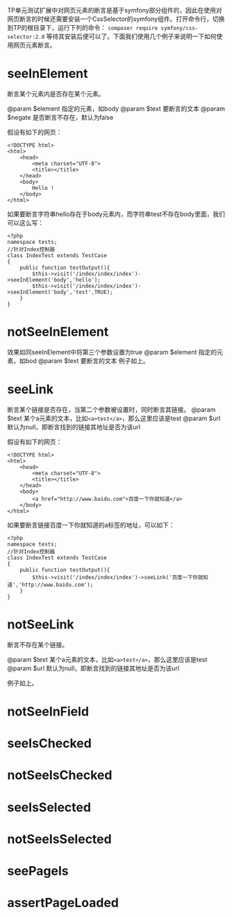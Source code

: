 TP单元测试扩展中对网页元素的断言是基于symfony部分组件的，因此在使用对网页断言的时候还需要安装一个CssSelector的symfony组件。打开命令行，切换到TP的根目录下，运行下列的命令：
`composer require symfony/css-selector:2.8`
等待其安装后便可以了。下面我们使用几个例子来说明一下如何使用网页元素断言。

# seeInElement
断言某个元素内是否存在某个元素。

@param $element 指定的元素，如body
@param $text 要断言的文本
@param $negate 是否断言不存在，默认为false

假设有如下的网页：
~~~
<!DOCTYPE html>
<html>
	<head>
		<meta charset="UTF-8">
		<title></title>
	</head>
	<body>
		Hello !
	</body>
</html>
~~~
如果要断言字符串hello存在于body元素内，而字符串test不存在body里面，我们可以这么写：
~~~
<?php
namespace tests;
//针对Index控制器
class IndexTest extends TestCase
{
	public function testOutput(){
		$this->visit('/index/index/index')->seeInElement('body','hello');
		$this->visit('/index/index/index')->seeInElement('body','test',TRUE);
	}
}
~~~

# notSeeInElement
效果如同seeInElement中将第三个参数设置为true
@param $element 指定的元素，如bod
@param $text 要断言的文本
例子如上。

# seeLink
断言某个链接是否存在，当第二个参数被设置时，同时断言其链接。
@param $text 某个a元素的文本，比如`<a>test</a>`，那么这里应该是test
@param $url 默认为null，即断言找到的链接其地址是否为该url

假设有如下的网页：
~~~
<!DOCTYPE html>
<html>
	<head>
		<meta charset="UTF-8">
		<title></title>
	</head>
	<body>
		<a href="http://www.baidu.com">百度一下你就知道</a>
	</body>
</html>
~~~
如果要断言链接百度一下你就知道的a标签的地址，可以如下：
~~~
<?php
namespace tests;
//针对Index控制器
class IndexTest extends TestCase
{
	public function testOutput(){
		$this->visit('/index/index/index')->seeLink('百度一下你就知道','http://www.baidu.com');
	}
}
~~~

# notSeeLink
断言不存在某个链接。

@param $text 某个a元素的文本，比如`<a>test</a>`，那么这里应该是test
@param $url 默认为null，即断言找到的链接其地址是否为该url

例子如上。

# notSeeInField
# seeIsChecked
# notSeeIsChecked
# seeIsSelected
# notSeeIsSelected
# seePageIs
# assertPageLoaded